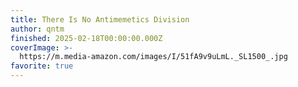 ```yaml
---
title: There Is No Antimemetics Division
author: qntm
finished: 2025-02-18T00:00:00.000Z
coverImage: >-
  https://m.media-amazon.com/images/I/51fA9v9uLmL._SL1500_.jpg
favorite: true
---
```

